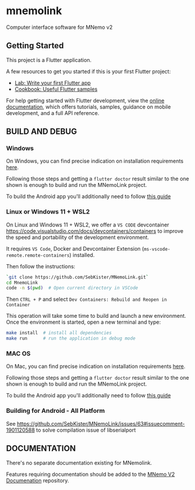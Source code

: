 # mnemolink

Computer interface software for MNemo v2

## Getting Started

This project is a Flutter application.

A few resources to get you started if this is your first Flutter project:

- [Lab: Write your first Flutter app](https://docs.flutter.dev/get-started/codelab)
- [Cookbook: Useful Flutter samples](https://docs.flutter.dev/cookbook)

For help getting started with Flutter development, view the
[online documentation](https://docs.flutter.dev/), which offers tutorials,
samples, guidance on mobile development, and a full API reference.


## BUILD AND DEBUG

### Windows

On Windows, you can find precise indication on installation requirements [here](https://docs.flutter.dev/get-started/install/windows/desktop).

Following those steps and getting a `flutter doctor` result similar to the one shown is enough to build and run the MNemoLink project.

To build the Android app you'll additionally need to follow [this guide](https://docs.flutter.dev/get-started/install/windows/mobile?tab=vscode)

### Linux or Windows 11 + WSL2
On Linux and Windows 11 + WSL2, we offer a `VS CODE` devcontainer https://code.visualstudio.com/docs/devcontainers/containers to improve the speed and portability of the development environment.

It requires `VS Code`, Docker and Devcontainer Extension (`ms-vscode-remote.remote-containers`) installed.

Then follow the instructions:

```bash
`git clone https://github.com/SebKister/MNemoLink.git`
cd MnemoLink
code -n $(pwd)  # Open current directory in VSCode
```

Then `CTRL + P` and select `Dev Containers: Rebuild and Reopen in Container`

This operation will take some time to build and launch a new environment. Once the environment is started, open a new terminal and type:

```bash
make install  # install all dependencies
make run      # run the application in debug mode
```

### MAC OS
On Mac, you can find precise indication on installation requirements [here](https://docs.flutter.dev/get-started/install/macos/desktop).

Following those steps and getting a `flutter doctor` result similar to the one shown is enough to build and run the MNemoLink project.

To build the Android app you'll additionally need to follow [this guide](https://docs.flutter.dev/get-started/install/macos/mobile-android?tab=vscode)
### Building for Android - All Platform

See https://github.com/SebKister/MNemoLink/issues/63#issuecomment-1901120588 to solve compilation issue of libserialport
## DOCUMENTATION
There's no separate documentation existing for MNemolink.

Features requiring documentation should be added to the [MNemo V2 Documenation](https://github.com/SebKister/MNemoV2-Documentation) repository.

